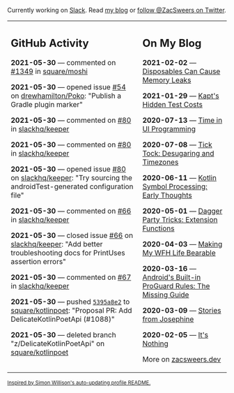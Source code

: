 Currently working on [Slack](https://slack.com/). Read [my blog](https://zacsweers.dev/) or [follow @ZacSweers on Twitter](https://twitter.com/ZacSweers).

<table><tr><td valign="top" width="60%">

## GitHub Activity
<!-- githubActivity starts -->
**2021-05-30** — commented on [#1349](https://github.com/square/moshi/issues/1349#issuecomment-851073659) in [square/moshi](https://api.github.com/repos/square/moshi)

**2021-05-30** — opened issue [#54](https://api.github.com/repos/drewhamilton/Poko/issues/54) on [drewhamilton/Poko](https://api.github.com/repos/drewhamilton/Poko): "Publish a Gradle plugin marker"

**2021-05-30** — commented on [#80](https://github.com/slackhq/keeper/issues/80#issuecomment-851055039) in [slackhq/keeper](https://api.github.com/repos/slackhq/keeper)

**2021-05-30** — commented on [#80](https://github.com/slackhq/keeper/issues/80#issuecomment-851054795) in [slackhq/keeper](https://api.github.com/repos/slackhq/keeper)

**2021-05-30** — opened issue [#80](https://api.github.com/repos/slackhq/keeper/issues/80) on [slackhq/keeper](https://api.github.com/repos/slackhq/keeper): "Try sourcing the androidTest-generated configuration file"

**2021-05-30** — commented on [#66](https://github.com/slackhq/keeper/issues/66#issuecomment-851054055) in [slackhq/keeper](https://api.github.com/repos/slackhq/keeper)

**2021-05-30** — closed issue [#66](https://api.github.com/repos/slackhq/keeper/issues/66) on [slackhq/keeper](https://api.github.com/repos/slackhq/keeper): "Add better troubleshooting docs for PrintUses assertion errors"

**2021-05-30** — commented on [#67](https://github.com/slackhq/keeper/issues/67#issuecomment-851053994) in [slackhq/keeper](https://api.github.com/repos/slackhq/keeper)

**2021-05-30** — pushed [`5395a8e2`](https://github.com/square/kotlinpoet/commit/5395a8e2e0ef0f9e7d0ae044b66c5ef3e06db925) to [square/kotlinpoet](https://api.github.com/repos/square/kotlinpoet): "Proposal PR: Add DelicateKotlinPoetApi (#1088)"

**2021-05-30** — deleted branch "z/DelicateKotlinPoetApi" on [square/kotlinpoet](https://api.github.com/repos/square/kotlinpoet)
<!-- githubActivity ends -->
</td><td valign="top" width="40%">

## On My Blog
<!-- blog starts -->
**2021-02-02** — [Disposables Can Cause Memory Leaks](https://www.zacsweers.dev/disposables-can-cause-memory-leaks/)

**2021-01-29** — [Kapt's Hidden Test Costs](https://www.zacsweers.dev/kapts-hidden-test-costs/)

**2020-07-13** — [Time in UI Programming](https://www.zacsweers.dev/time-in-ui/)

**2020-07-08** — [Tick Tock: Desugaring and Timezones](https://www.zacsweers.dev/ticktock-desugaring-timezones/)

**2020-06-11** — [Kotlin Symbol Processing: Early Thoughts](https://www.zacsweers.dev/kotlin-symbol-processor-early-thoughts/)

**2020-05-01** — [Dagger Party Tricks: Extension Functions](https://www.zacsweers.dev/dagger-party-tricks-extension-functions/)

**2020-04-03** — [Making My WFH Life Bearable](https://www.zacsweers.dev/making-wfh-life-bearable/)

**2020-03-16** — [Android's Built-in ProGuard Rules: The Missing Guide](https://www.zacsweers.dev/android-proguard-rules/)

**2020-03-09** — [Stories from Josephine](https://www.zacsweers.dev/stories-from-josephine/)

**2020-02-05** — [It's Nothing](https://www.zacsweers.dev/its-nothing/)
<!-- blog ends -->
More on [zacsweers.dev](https://zacsweers.dev/)
</td></tr></table>

<sub><a href="https://simonwillison.net/2020/Jul/10/self-updating-profile-readme/">Inspired by Simon Willison's auto-updating profile README.</a></sub>